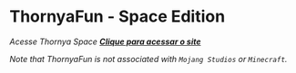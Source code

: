 # ThornyaFun - Space Edition
*Acesse Thornya Space [**Clique para acessar o site**](https://thornya.club)*

*Note that ThornyaFun is not associated with `Mojang Studios` or `Minecraft`.*
